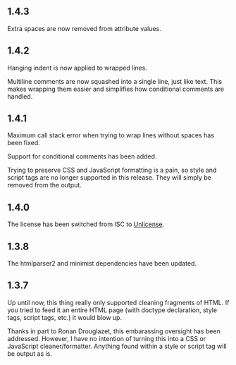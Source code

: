 1.4.3
-----

Extra spaces are now removed from attribute values.

1.4.2
-----

Hanging indent is now applied to wrapped lines.

Multiline comments are now squashed into a single line, just like text. This
makes wrapping them easier and simplifies how conditional comments are handled.

1.4.1
-----

Maximum call stack error when trying to wrap lines without spaces has been
fixed.

Support for conditional comments has been added.

Trying to preserve CSS and JavaScript formatting is a pain, so style and
script tags are no longer supported in this release. They will simply be
removed from the output.

1.4.0
-----

The license has been switched from ISC to [Unlicense](http://unlicense.org).

1.3.8
-----

The htmlparser2 and minimist dependencies have been updated.

1.3.7
-----

Up until now, this thing really only supported cleaning fragments of HTML. If
you tried to feed it an entire HTML page (with doctype declaration, style
tags, script tags, etc.) it would blow up.

Thanks in part to Ronan Drouglazet, this embarassing oversight has been
addressed. However, I have no intention of turning this into a CSS or
JavaScript cleaner/formatter. Anything found within a style or script tag will
be output as is.


